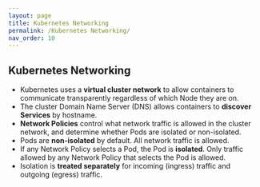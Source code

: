 ```yaml
---
layout: page
title: Kubernetes Networking
permalink: /Kubernetes Networking/
nav_order: 10
---
```


## Kubernetes Networking

- Kubernetes uses a **virtual cluster network** to allow containers to communicate transparently regardless of which Node they are on.
- The cluster Domain Name Server (DNS) allows containers to **discover Services** by hostname.
- **Network Policies** control what network traffic is allowed in the cluster network, and determine whether Pods are isolated or non-isolated.
- Pods are **non-isolated** by default. All network traffic is allowed.
- If any Network Policy selects a Pod, the Pod is **isolated**. Only traffic allowed by any Network Policy that selects the Pod is allowed.
- Isolation is **treated separately** for incoming (ingress) traffic and outgoing (egress) traffic.
